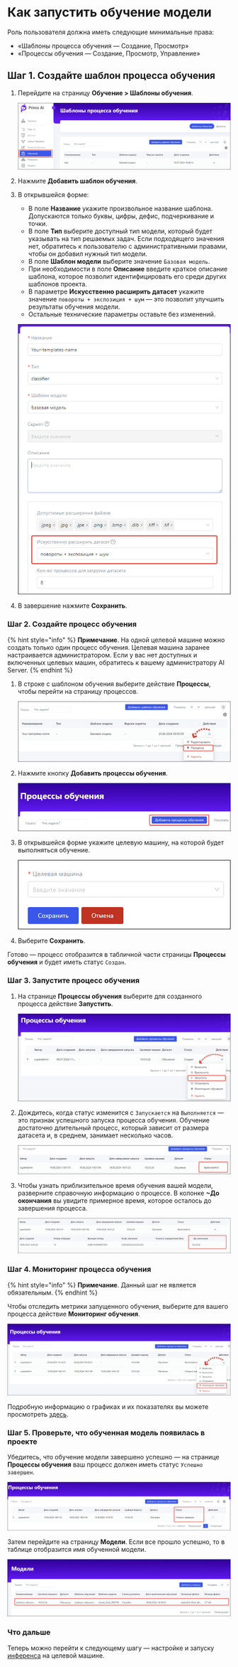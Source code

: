 # Как запустить обучение модели

Роль пользователя должна иметь следующие минимальные права: 
* «Шаблоны процесса обучения — Создание, Просмотр»
* «Процессы обучения — Создание, Просмотр, Управление»

## Шаг 1. Создайте шаблон процесса обучения

1. Перейдите на страницу **Обучение > Шаблоны обучения**.

   ![](<../../../../.gitbook/assets1/primo-ai//user-guide/training-model-page.png>)

1. Нажмите **Добавить шаблон обучения**.
1. В открывшейся форме:
   * В поле **Название** укажите произвольное название шаблона. Допускаются только буквы, цифры, дефис, подчеркивание и точки.
   * В поле **Тип** выберите доступный тип модели, который будет указывать на тип решаемых задач. Если подходящего значения нет, обратитесь к пользователю с административными правами, чтобы он добавил нужный тип модели.
   * В поле **Шаблон модели** выберите значение `Базовая модель`.
   * При необходимости в поле **Описание** введите краткое описание шаблона, которое позволит идентифицировать его среди других шаблонов проекта.
   * В параметре **Искусственно расширить датасет** укажите значение `повороты + экспозиция + шум` — это позволит улучшить результаты обучения модели.
   * Остальные технические параметры оставьте без изменений.

   ![](<../../../../.gitbook/assets1/primo-ai/classifier-add-training-templates.png>) 

1. В завершение нажмите **Сохранить**.


### Шаг 2. Создайте процесс обучения

{% hint style="info" %}
**Примечание**. На одной целевой машине можно создать только один процесс обучения. Целевая машина заранее настраивается администратором. Если у вас нет доступных и включенных целевых машин, обратитесь к вашему администратору AI Server.
{% endhint %}

1. В строке с шаблоном обучения выберите действие **Процессы**, чтобы перейти на страницу процессов.

   ![](<../../../../.gitbook/assets1/primo-ai/user-guide/goto-training-processes.png>) 

1. Нажмите кнопку **Добавить процессы обучения**.
  
   ![](<../../../../.gitbook/assets1/primo-ai/user-guide/add-training-proccess-button.png>) 

1. В открывшейся форме укажите целевую машину, на которой будет выполняться обучение.

   ![](<../../../../.gitbook/assets1/primo-ai//user-guide/create-training-process-form.png>)

1. Выберите **Сохранить**.

Готово — процесс отобразится в табличной части страницы **Процессы обучения** и будет иметь статус `Создан`.


### Шаг 3. Запустите процесс обучения

1. На странице **Процессы обучения** выберите для созданного процесса действие **Запустить**.

   ![](<../../../../.gitbook/assets1/primo-ai//user-guide/actions-with-training-process.png>)

1. Дождитесь, когда статус изменится с `Запускается` на `Выполняется` — это признак успешного запуска процесса обучения. Обучение достаточно длительный процесс, который зависит от размера датасета и, в среднем, занимает несколько часов. 

   ![](<../../../../.gitbook/assets1/primo-ai/class-training-process-is-running.png>) 

1. Чтобы узнать приблизительное время обучения вашей модели, разверните справочную информацию о процессе. В колонке **~До окончания** вы увидите примерное время, которое осталось до завершения процесса. 

   ![](<../../../../.gitbook/assets1/primo-ai/class-training-process-timeuntil.png>) 


### Шаг 4. Мониторинг процесса обучения 

{% hint style="info" %}
**Примечание**. Данный шаг не является обязательным.
{% endhint %}

Чтобы отследить метрики запущенного обучения, выберите для вашего процесса действие **Мониторинг обучения**.

![](<../../../../.gitbook/assets1/primo-ai/class-process-monitoring.png>) 

Подробную информацию о графиках и их показателях вы можете просмотреть [здесь](https://docs.primo-rpa.ru/primo-rpa/primo-rpa-ai-server/user/smart-ocr/training/monitoring).

### Шаг 5. Проверьте, что обученная модель появилась в проекте

Убедитесь, что обучение модели завершено успешно — на странице **Процессы обучения** ваш процесс должен иметь статус `Успешно завершен`.

![](<../../../../.gitbook/assets1/primo-ai/class-training-process-success.png>)
   
Затем перейдите на страницу **Модели**. Если все прошло успешно, то в таблице отобразится имя обученной модели. 

![](<../../../../.gitbook/assets1/primo-ai/class-model-is.png>)

### Что дальше

Теперь можно перейти к следующему шагу — настройке и запуску [инференса](https://docs.primo-rpa.ru/primo-rpa/primo-rpa-ai-server/user/smart-ocr/inference) на целевой машине. 
